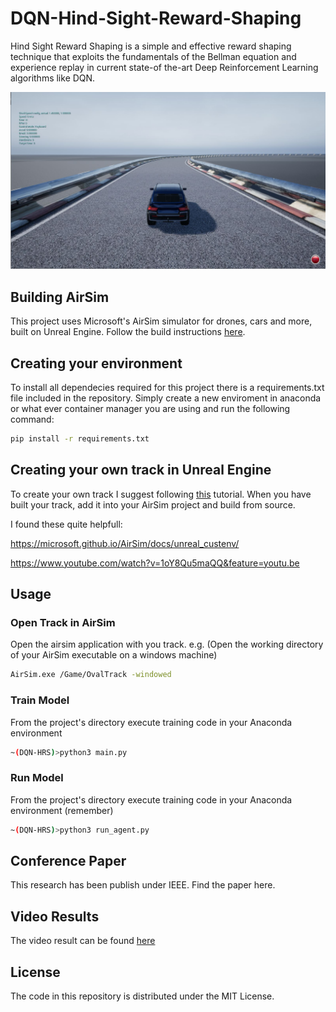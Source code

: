 # DQN-Hind-Sight-Reward-Shaping

Hind Sight Reward Shaping is a simple and effective reward shaping technique that exploits the fundamentals of the Bellman equation and experience replay in current state-of the-art Deep Reinforcement Learning algorithms like DQN.

[![Image](./image.JPG)](https://github.com/ByronDev121/DQN-Hind-Sight-Reward-Shaping/)

Building AirSim
--------------
This project uses Microsoft's AirSim simulator for drones, cars and more, built on Unreal Engine. Follow the build instructions [here](https://microsoft.github.io/AirSim/).

Creating your environment
--------------
To install all dependecies required for this project there is a requirements.txt file included in the repository. Simply create a new enviroment in anaconda or what ever container manager you are using and run the following command:

```bash
pip install -r requirements.txt 
```

Creating your own track in Unreal Engine
--------------
To create your own track I suggest following [this](https://www.youtube.com/watch?v=wR0fH6O9jD8) tutorial. When you have built your track, add it into your AirSim project and build from source. 

I found these quite helpfull:

https://microsoft.github.io/AirSim/docs/unreal_custenv/

https://www.youtube.com/watch?v=1oY8Qu5maQQ&feature=youtu.be

Usage
--------------
### Open Track in AirSim
Open the airsim application with you track. e.g. (Open the working directory of your AirSim executable on a windows machine)
```bash
AirSim.exe /Game/OvalTrack -windowed
```
### Train Model
From the project's directory execute training code in your Anaconda environment
```bash
~(DQN-HRS)>python3 main.py
```

### Run Model
From the project's directory execute training code in your Anaconda environment (remember)
```bash
~(DQN-HRS)>python3 run_agent.py
```

Conference Paper
------
This research has been publish under IEEE. Find the paper here. 

Video Results
------
The video result can be found [here](https://www.youtube.com/watch?v=dJN05nHdvpE&t=311s)

License
-------

The code in this repository is distributed under the MIT License.


